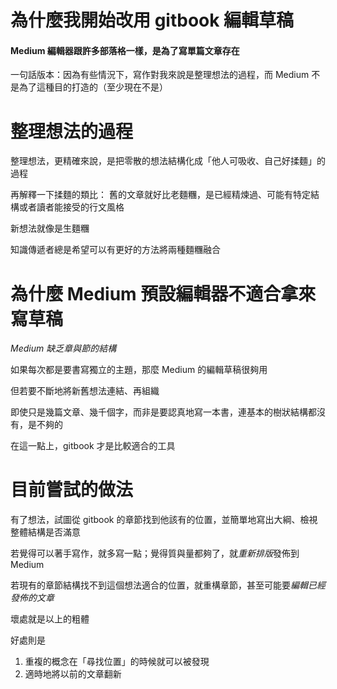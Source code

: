 # 為什麼我開始改用 gitbook 編輯草稿

#### Medium 編輯器跟許多部落格一樣，是為了寫單篇文章存在

一句話版本：因為有些情況下，寫作對我來說是整理想法的過程，而 Medium 不是為了這種目的打造的（至少現在不是）

# 整理想法的過程

整理想法，更精確來說，是把零散的想法結構化成「他人可吸收、自己好揉麵」的過程

再解釋一下揉麵的類比：
舊的文章就好比老麵糰，是已經精煉過、可能有特定結構或者讀者能接受的行文風格

新想法就像是生麵糰

知識傳遞者總是希望可以有更好的方法將兩種麵糰融合

# 為什麼 Medium 預設編輯器不適合拿來寫草稿

*Medium 缺乏章與節的結構*

如果每次都是要書寫獨立的主題，那麼 Medium 的編輯草稿很夠用

但若要不斷地將新舊想法連結、再組織

即使只是幾篇文章、幾千個字，而非是要認真地寫一本書，連基本的樹狀結構都沒有，是不夠的

在這一點上，gitbook 才是比較適合的工具

# 目前嘗試的做法

有了想法，試圖從 gitbook 的章節找到他該有的位置，並簡單地寫出大綱、檢視整體結構是否滿意

若覺得可以著手寫作，就多寫一點；覺得質與量都夠了，就*重新排版*發佈到 Medium

若現有的章節結構找不到這個想法適合的位置，就重構章節，甚至可能要*編輯已經發佈的文章*

壞處就是以上的粗體

好處則是

1. 重複的概念在「尋找位置」的時候就可以被發現
2. 適時地將以前的文章翻新
